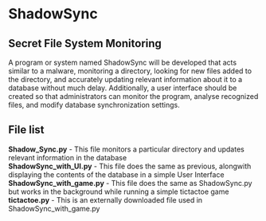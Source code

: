 # ShadowSync
## Secret File System Monitoring



A program or system named ShadowSync will be developed that acts similar to a malware, monitoring a directory, looking for new files added to the directory, and accurately updating relevant information about it to a database without much delay. Additionally, a user interface should be created so that administrators can monitor the program, analyse recognized files, and modify database synchronization settings.



## File list

**Shadow_Sync.py** - This file monitors a particular directory and updates relevant information in the database <br>
**ShadowSync_with_UI.py** - This file does the same as previous, alongwith displaying the contents of the database in a simple User Interface
**ShadowSync_with_game.py** - This file does the same as ShadowSync.py but works in the background while running a simple tictactoe game
**tictactoe.py** - This is an externally downloaded file used in ShadowSync_with_game.py

